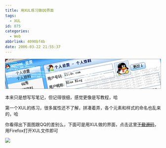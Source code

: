```yaml
---
title: 用XUL练习做QQ界面
tags:
  - XUL
id: 875
categories:
  - Web
abbrlink: 4090bf4b
date: 2006-03-22 21:55:37
---
```


![](/images/2006/03/22_2006-3-322401859_12723.gif)

本来只是想写写笔记，但记得很细，感觉更像是写教程，哈

第一个XUL的练习，很多属性还不了解，拼凑着弄，各个元素和样式的命名也乱来的，哈

你看得出下面图跟QQ的差别么，下面可是用XUL做的界面，点击这里~~[下载源码](/upload/2006-3-322278181.rar)~~，用Firefox打开XUL文件即可

![](/blog/upload/2006-3-322562383.jpg)